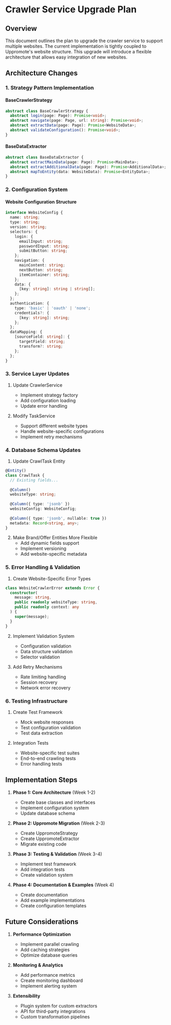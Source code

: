 # Crawler Service Upgrade Plan

## Overview
This document outlines the plan to upgrade the crawler service to support multiple websites. The current implementation is tightly coupled to Uppromote's website structure. This upgrade will introduce a flexible architecture that allows easy integration of new websites.

## Architecture Changes

### 1. Strategy Pattern Implementation

#### BaseCrawlerStrategy
```typescript
abstract class BaseCrawlerStrategy {
  abstract login(page: Page): Promise<void>;
  abstract navigate(page: Page, url: string): Promise<void>;
  abstract extractData(page: Page): Promise<WebsiteData>;
  abstract validateConfiguration(): Promise<void>;
}
```

#### BaseDataExtractor
```typescript
abstract class BaseDataExtractor {
  abstract extractMainData(page: Page): Promise<MainData>;
  abstract extractAdditionalData(page: Page): Promise<AdditionalData>;
  abstract mapToEntity(data: WebsiteData): Promise<EntityData>;
}
```

### 2. Configuration System

#### Website Configuration Structure
```typescript
interface WebsiteConfig {
  name: string;
  type: string;
  version: string;
  selectors: {
    login: {
      emailInput: string;
      passwordInput: string;
      submitButton: string;
    };
    navigation: {
      mainContent: string;
      nextButton: string;
      itemContainer: string;
    };
    data: {
      [key: string]: string | string[];
    };
  };
  authentication: {
    type: 'basic' | 'oauth' | 'none';
    credentials?: {
      [key: string]: string;
    };
  };
  dataMapping: {
    [sourceField: string]: {
      targetField: string;
      transform?: string;
    };
  };
}
```

### 3. Service Layer Updates

1. Update CrawlerService
   - Implement strategy factory
   - Add configuration loading
   - Update error handling

2. Modify TaskService
   - Support different website types
   - Handle website-specific configurations
   - Implement retry mechanisms

### 4. Database Schema Updates

1. Update CrawlTask Entity
```typescript
@Entity()
class CrawlTask {
  // Existing fields...
  
  @Column()
  websiteType: string;
  
  @Column({ type: 'jsonb' })
  websiteConfig: WebsiteConfig;
  
  @Column({ type: 'jsonb', nullable: true })
  metadata: Record<string, any>;
}
```

2. Make Brand/Offer Entities More Flexible
   - Add dynamic fields support
   - Implement versioning
   - Add website-specific metadata

### 5. Error Handling & Validation

1. Create Website-Specific Error Types
```typescript
class WebsiteCrawlerError extends Error {
  constructor(
    message: string,
    public readonly websiteType: string,
    public readonly context: any
  ) {
    super(message);
  }
}
```

2. Implement Validation System
   - Configuration validation
   - Data structure validation
   - Selector validation

3. Add Retry Mechanisms
   - Rate limiting handling
   - Session recovery
   - Network error recovery

### 6. Testing Infrastructure

1. Create Test Framework
   - Mock website responses
   - Test configuration validation
   - Test data extraction

2. Integration Tests
   - Website-specific test suites
   - End-to-end crawling tests
   - Error handling tests

## Implementation Steps

1. **Phase 1: Core Architecture** (Week 1-2)
   - Create base classes and interfaces
   - Implement configuration system
   - Update database schema

2. **Phase 2: Uppromote Migration** (Week 2-3)
   - Create UppromoteStrategy
   - Create UppromoteExtractor
   - Migrate existing code

3. **Phase 3: Testing & Validation** (Week 3-4)
   - Implement test framework
   - Add integration tests
   - Create validation system

4. **Phase 4: Documentation & Examples** (Week 4)
   - Create documentation
   - Add example implementations
   - Create configuration templates

## Future Considerations

1. **Performance Optimization**
   - Implement parallel crawling
   - Add caching strategies
   - Optimize database queries

2. **Monitoring & Analytics**
   - Add performance metrics
   - Create monitoring dashboard
   - Implement alerting system

3. **Extensibility**
   - Plugin system for custom extractors
   - API for third-party integrations
   - Custom transformation pipelines